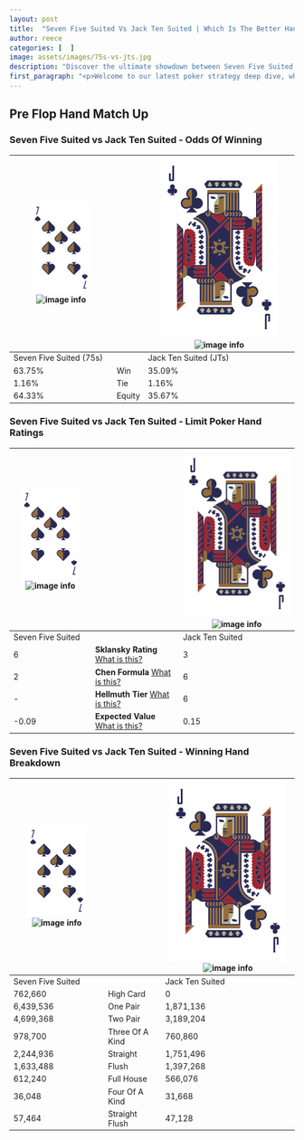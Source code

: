 ```yaml
---
layout: post
title:  "Seven Five Suited Vs Jack Ten Suited | Which Is The Better Hand In Poker? A Complete Guide"
author: reece
categories: [  ]
image: assets/images/75s-vs-jts.jpg
description: "Discover the ultimate showdown between Seven Five Suited and Jack Ten Suited in poker! Uncover the odds, strategies, and scenarios where one hand triumphs over the other. Get ready to up your poker game with this thrilling analysis."
first_paragraph: "<p>Welcome to our latest poker strategy deep dive, where we're pitting two distinct hands against each other in a high-stakes showdown: Seven Five Suited vs Jack Ten Suited.</p><p>In the dynamic world of poker, every decision counts, and knowing which hand holds the upper hand is key to your success at the table.</p><p>In this article, we'll dissect these two hands, explore the scenarios where one dominates the other, and equip you with the knowledge to make strategic choices that can tip the odds in your favor.</p><p>Get ready to unravel the intriguing dynamics of these poker hands and elevate your game to new heights.</p>"
---
```




[comment]: # (sp0)

## Pre Flop Hand Match Up

<div class="table hand-ratings" markdown="1"> 



### Seven Five Suited vs Jack Ten Suited - Odds Of Winning


    
| ![image info](assets/images/hand1/7.png) ![image info](assets/images/hand1/5s.png) |  | ![image info](assets/images/hand2/J.png) ![image info](assets/images/hand2/Ts.png) |
| -------- | -------- | -------- |
| Seven Five Suited (75s) |  | Jack Ten Suited (JTs) |
| 63.75% | Win | 35.09% |
| 1.16% | Tie | 1.16% |
| 64.33% | Equity | 35.67% |




[comment]: # (sp1)



### Seven Five Suited vs Jack Ten Suited - Limit Poker Hand Ratings


    
| ![image info](assets/images/hand1/7.png) ![image info](assets/images/hand1/5s.png) |  | ![image info](assets/images/hand2/J.png) ![image info](assets/images/hand2/Ts.png) |
| -------- | -------- | -------- |
| Seven Five Suited |  | Jack Ten Suited |
| 6 | **Sklansky Rating** [What is this?](/sklansky-rating-explained) | 3 |
| 2 | **Chen Formula** [What is this?](/chen-formula-explained) | 6 |
| - | **Hellmuth Tier** [What is this?](/Hellmuth-tier-explained) | 6 |
| -0.09 | **Expected Value** [What is this?](/expected-value-explained) | 0.15 |




[comment]: # (sp2)



### Seven Five Suited vs Jack Ten Suited - Winning Hand Breakdown


    
| ![image info](assets/images/hand1/7.png) ![image info](assets/images/hand1/5s.png) |  | ![image info](assets/images/hand2/J.png) ![image info](assets/images/hand2/Ts.png) |
| -------- | -------- | -------- |
| Seven Five Suited |  | Jack Ten Suited |
| 762,660 | High Card | 0 |
| 6,439,536 | One Pair | 1,871,136 |
| 4,699,368 | Two Pair | 3,189,204 |
| 978,700 | Three Of A Kind | 760,860 |
| 2,244,936 | Straight | 1,751,496 |
| 1,633,488 | Flush | 1,397,268 |
| 612,240 | Full House | 566,076 |
| 36,048 | Four Of A Kind | 31,668 |
| 57,464 | Straight Flush | 47,128 |




[comment]: # (sp3)



</div>

[comment]: # (sp4)



[comment]: # (sp5)


